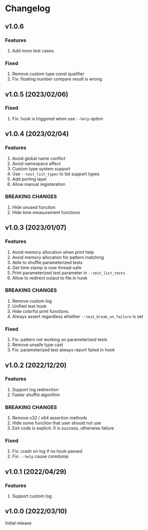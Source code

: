 # Changelog

## v1.0.6

### Features
1. Add more test cases.

### Fixed
1. Remove custom type const qualifier
2. Fix: floating number compare result is wrong

## v1.0.5 (2023/02/06)

### Fixed
1. Fix: hook is triggered when use `--help` option


## v1.0.4 (2023/02/04)

### Features
1. Avoid global name conflict
2. Avoid namespace affect
3. Custom type system support
4. Use `--test_list_types` to list support types
5. Add porting layer
6. Allow manual registeration

### BREAKING CHANGES
1. Hide unused function
2. Hide time measurement functions


## v1.0.3 (2023/01/07)

### Features
1. Avoid memory allocation when print help
2. Avoid memory allocation for pattern matching
3. Able to shuffle parameterized tests
4. Get time stamp is now thread-safe
5. Print parameterized test parameter in `--test_list_tests`
6. Allow to redirect output to file in hook

### BREAKING CHANGES
1. Remove custom log
2. Unified test hook
3. Hide colorful print functions
4. Always assert regardless whether `--test_break_on_failure` is set

### Fixed
1. Fix: pattern not working on parameterized tests
2. Remove unsafe type cast
3. Fix: parameterized test always report failed in hook


## v1.0.2 (2022/12/20)

### Features
1. Support log redirection
2. Faster shuffle algorithm

### BREAKING CHANGES
1. Remove x32 / x64 assertion methods
2. Hide some function that user should not use
3. Exit code is explicit: 0 is success, otherwise failure

### Fixed
1. Fix: crash on log if no hook passed
2. Fix: `--help` cause coredump


## v1.0.1 (2022/04/29)

### Features
1. Support custom log


## v1.0.0 (2022/03/10)

Initial release
